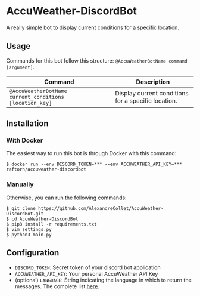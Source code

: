 # AccuWeather-DiscordBot

A really simple bot to display current conditions for a specific location.

## Usage

Commands for this bot follow this structure: `@AccuWeatherBotName command [argument]`.

| Command | Description |
|---------|-------------|
| `@AccuWeatherBotName current_conditions [location_key]` | Display current conditions for a specific location. |

## Installation

### With Docker

The easiest way to run this bot is through Docker with this command:

```
$ docker run --env DISCORD_TOKEN=*** --env ACCUWEATHER_API_KEY=*** raftorn/accuweather-discordbot
```

### Manually

Otherwise, you can run the following commands:

```
$ git clone https://github.com/AlexandreCollet/AccuWeather-DiscordBot.git
$ cd AccuWeather-DiscordBot
$ pip3 install -r requirements.txt
$ vim settings.py
$ python3 main.py
```

## Configuration

- `DISCORD_TOKEN`: Secret token of your discord bot application
- `ACCUWEATHER_API_KEY`: Your personal AccuWeather API Key
- (optional) `LANGUAGE`: String indicating the language in which to return the messages. The complete list [here](https://developer.accuweather.com/localizations-by-language).
